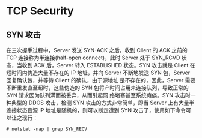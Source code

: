 # TCP Security

## SYN 攻击

在三次握手过程中，Server 发送 SYN-ACK 之后，收到 Client 的 ACK 之前的 TCP 连接称为半连接(half-open connect)，此时 Server 处于 SYN_RCVD 状态，当收到 ACK 后，Server 转入 ESTABLISHED 状态。SYN 攻击就是 Client 在短时间内伪造大量不存在的 IP 地址，并向 Server 不断地发送 SYN 包，Server 回复确认包，并等待 Client 的确认，由于源地址 是不存在的，因此，Server 需要不断重发直至超时，这些伪造的 SYN 包将产时间占用未连接队列，导致正常的 SYN 请求因为队列满而被丢弃，从而引起网 络堵塞甚至系统瘫痪。SYN 攻击时一种典型的 DDOS 攻击，检测 SYN 攻击的方式非常简单，即当 Server 上有大量半连接状态且源 IP 地址是随机的，则可以断定遭到 SYN 攻击了，使用如下命令可以让之现行：

```
# netstat -nap | grep SYN_RECV
```
